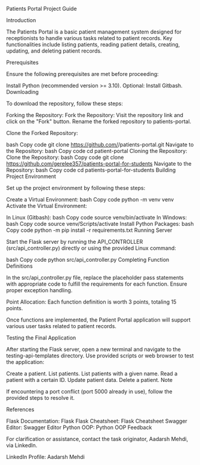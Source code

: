 Patients Portal Project Guide

Introduction

The Patients Portal is a basic patient management system designed for receptionists to handle various tasks related to patient records. Key functionalities include listing patients, reading patient details, creating, updating, and deleting patient records.

Prerequisites

Ensure the following prerequisites are met before proceeding:

Install Python (recommended version >= 3.10).
Optional: Install Gitbash.
Downloading

To download the repository, follow these steps:

Forking the Repository:
Fork the Repository: Visit the repository link and click on the "Fork" button. Rename the forked repository to patients-portal.

Clone the Forked Repository:

bash
Copy code
git clone https://github.com/<your-username>/patients-portal.git
Navigate to the Repository:
bash
Copy code
cd patient-portal
Cloning the Repository:
Clone the Repository:
bash
Copy code
git clone https://github.com/gerelee357/patients-portal-for-students
Navigate to the Repository:
bash
Copy code
cd patients-portal-for-students
Building Project Environment

Set up the project environment by following these steps:

Create a Virtual Environment:
bash
Copy code
python -m venv venv
Activate the Virtual Environment:

In Linux (Gitbash):
bash
Copy code
source venv/bin/activate
In Windows:
bash
Copy code
source venv/Scripts/activate
Install Python Packages:
bash
Copy code
python -m pip install -r requirements.txt
Running Server

Start the Flask server by running the API_CONTROLLER (src/api_controller.py) directly or using the provided Linux command:

bash
Copy code
python src/api_controller.py
Completing Function Definitions

In the src/api_controller.py file, replace the placeholder pass statements with appropriate code to fulfill the requirements for each function. Ensure proper exception handling.

Point Allocation: Each function definition is worth 3 points, totaling 15 points.

Once functions are implemented, the Patient Portal application will support various user tasks related to patient records.

Testing the Final Application

After starting the Flask server, open a new terminal and navigate to the testing-api-templates directory. Use provided scripts or web browser to test the application:

Create a patient.
List patients.
List patients with a given name.
Read a patient with a certain ID.
Update patient data.
Delete a patient.
Note

If encountering a port conflict (port 5000 already in use), follow the provided steps to resolve it.

References

Flask Documentation: Flask
Flask Cheatsheet: Flask Cheatsheet
Swagger Editor: Swagger Editor
Python OOP: Python OOP
Feedback

For clarification or assistance, contact the task originator, Aadarsh Mehdi, via LinkedIn.

LinkedIn Profile: Aadarsh Mehdi
